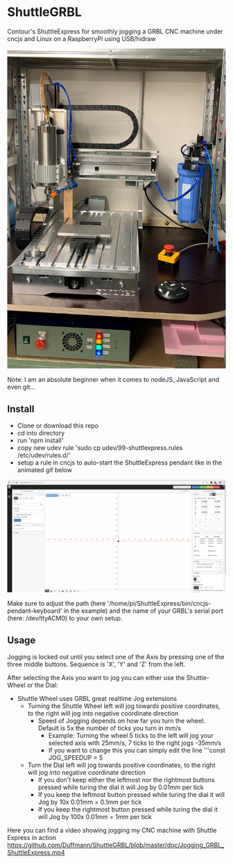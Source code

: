 # ShuttleGRBL
Contour's ShuttleExpress for smoothly jogging a GRBL CNC machine under cncjs and Linux on a RaspberryPi using USB/hidraw

![Image of CNC machine](https://github.com/Duffmann/ShuttleGRBL/blob/master/doc/Sorotec_CL04.jpg)

Note: I am an absolute beginner when it comes to nodeJS, JavaScript and even git...

## Install

- Clone or download this repo
- cd into directory
- run 'npm install'
- copy new udev rule 'sudo cp udev/99-shuttlexpress.rules /etc/udev/rules.d/'
- setup a rule in cncjs to auto-start the ShuttleExpress pendant like in the animated gif below

![Adjust cncjs settings to auto-start ShuttleExpress pendant](https://github.com/Duffmann/ShuttleGRBL/blob/master/doc/cncjs_event_settings_for_ShuttleJog.gif)

Make sure to adjust the path (here '/home/pi/ShuttleExpress/bin/cncjs-pendant-keyboard' in the example) and the name of your GRBL's serial port (here: /dev/ttyACM0) to your own setup.

## Usage

Jogging is locked out until you select one of the Axis by pressing one of the three middle buttons. Sequence is 'X', 'Y' and 'Z' from the left.

After selecting the Axis you want to jog you can either use the Shuttle-Wheel or the Dial:
* Shuttle Wheel uses GRBL great realtime Jog extensions
  * Turning the Shuttle Wheel left will jog towards positive coordinates, to the right will jog into negative coordinate direction
    * Speed of Jogging depends on how far you turn the wheel. Default is 5x the number of ticks you turn in mm/s
      * Example: Turning the wheel 5 ticks to the left will jog your selected axis with 25mm/s, 7 ticks to the right jogs -35mm/s
      * If you want to change this you can simply edit the line '''const JOG_SPEEDUP = 5
  * Turn the Dial left will jog towards positive coordinates, to the right will jog into negative coordinate direction
    * If you don't keep either the leftmost nor the rightmost buttons pressed while turing the dial it will Jog by 0.01mm per tick
    * If you keep the leftmost button pressed while turing the dial it will Jog by 10x 0.01mm = 0.1mm per tick
    * If you keep the rightmost button pressed while turing the dial it will Jog by 100x 0.01mm = 1mm per tick
    
Here you can find a video showing jogging my CNC machine with Shuttle Express in action https://github.com/Duffmann/ShuttleGRBL/blob/master/doc/Jogging_GRBL_ShuttleExpress.mp4
